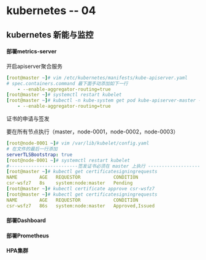 # kubernetes -- 04

## kubernetes 新能与监控

#### 部署metrics-server

开启apiserver聚合服务

```yaml
[root@master ~]# vim /etc/kubernetes/manifests/kube-apiserver.yaml
# spec.containers.command 最下面手动添加如下一行
    - --enable-aggregator-routing=true
[root@master ~]# systemctl restart kubelet
[root@master ~]# kubectl -n kube-system get pod kube-apiserver-master -o yaml |grep enable-aggregator-routing
    - --enable-aggregator-routing=true
```

证书的申请与签发

要在所有节点执行（master，node-0001，node-0002，node-0003）

```yaml
[root@node-0001 ~]# vim /var/lib/kubelet/config.yaml
# 在文件的最后一行添加
serverTLSBootstrap: true
[root@node-0001 ~]# systemctl restart kubelet
#-------------------------签发证书必须在 master 上执行 ------------------------------------
[root@master ~]# kubectl get certificatesigningrequests
NAME        AGE   REQUESTOR            CONDITION
csr-wsfz7   8s    system:node:master   Pending
[root@master ~]# kubectl certificate approve csr-wsfz7
[root@master ~]# kubectl get certificatesigningrequests
NAME        AGE   REQUESTOR            CONDITION
csr-wsfz7   86s   system:node:master   Approved,Issued
```



#### 部署Dashboard



#### 部署Prometheus



#### HPA集群

